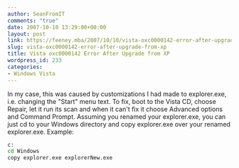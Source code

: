 ```yaml
---
author: SeanFromIT
comments: "true"
date: 2007-10-10 13:29:00+00:00
layout: post
link: https://feeney.mba/2007/10/10/vista-oxc0000142-error-after-upgrade-from-xp/
slug: vista-oxc0000142-error-after-upgrade-from-xp
title: Vista oxc0000142 Error After Upgrade from XP
wordpress_id: 233
categories:
- Windows Vista
---
```


In my case, this was caused by customizations I had made to explorer.exe, i.e. changing the "Start" menu text. To fix, boot to the Vista CD, choose Repair, let it run its scan and when it can't fix it choose Advanced options and Command Prompt. Assuming you renamed your explorer.exe, you can just cd to your Windows directory and copy explorer.exe over your renamed explorer.exe. Example:  

```bash
c:
cd Windows
copy explorer.exe explorerNew.exe
```
